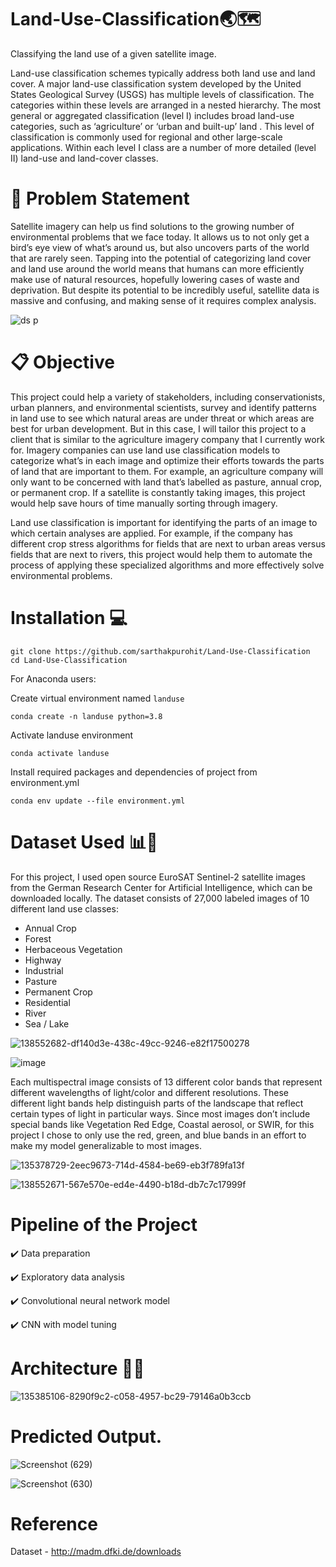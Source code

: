 # Land-Use-Classification ​🌏​🗺​

Classifying the land use of a given satellite image.

Land-use classification schemes typically address both land use and land cover. A major land-use classification system developed by the United States Geological Survey (USGS) has multiple levels of classification. The categories within these levels are arranged in a nested hierarchy. The most general or aggregated classification (level I) includes broad land-use categories, such as ‘agriculture’ or ‘urban and built-up’ land . This level of classification is commonly used for regional and other large-scale applications. Within each level I class are a number of more detailed (level II) land-use and land-cover classes.


# 📍 Problem Statement
   Satellite imagery can help us find solutions to the growing number of environmental problems that we face today. It allows us to not only get a bird’s eye view of what’s around us, but also uncovers parts of the world that are rarely seen. Tapping into the potential of categorizing land cover and land use around the world means that humans can more efficiently make use of natural resources, hopefully lowering cases of waste and deprivation. But despite its potential to be incredibly useful, satellite data is massive and confusing, and making sense of it requires complex analysis.
  
  ![ds p](https://user-images.githubusercontent.com/78519911/135376980-b77d540c-1f63-40ac-b746-13ff91d02b2c.gif)

   
# 📋 Objective 
  This project could help a variety of stakeholders, including conservationists, urban planners, and environmental scientists, survey and identify patterns in land use to see which natural areas are under threat or which areas are best for urban development. But in this case, I will tailor this project to a client that is similar to the agriculture imagery company that I currently work for. Imagery companies can use land use classification models to categorize what’s in each image and optimize their efforts towards the parts of land that are important to them. For example, an agriculture company will only want to be concerned with land that’s labelled as pasture, annual crop, or permanent crop. If a satellite is constantly taking images, this project would help save hours of time manually sorting through imagery.
  
  Land use classification is important for identifying the parts of an image to which certain analyses are applied. For example, if the company has different crop stress algorithms for fields that are next to urban areas versus fields that are next to rivers, this project would help them to automate the process of applying these specialized algorithms and more effectively solve environmental problems.
  
  # Installation 💻
   
   ```
   git clone https://github.com/sarthakpurohit/Land-Use-Classification
   cd Land-Use-Classification
   ```
   
   For Anaconda users:
   
   Create virtual environment named `landuse`
   ```
   conda create -n landuse python=3.8 
   ```
   
   Activate landuse environment
   ```
   conda activate landuse
   ```
   
   Install required packages and dependencies of project from environment.yml
   ```
   conda env update --file environment.yml 
   ```
  
  # Dataset Used 📊📁
 For this project, I used open source EuroSAT Sentinel-2 satellite images from the German Research Center for Artificial Intelligence, which can be downloaded locally. The dataset consists of 27,000 labeled images of 10 different land use classes:

- Annual Crop
- Forest
- Herbaceous Vegetation
- Highway
- Industrial
- Pasture
- Permanent Crop
- Residential
- River
- Sea / Lake


![138552682-df140d3e-438c-49cc-9246-e82f17500278](https://user-images.githubusercontent.com/78519911/142713488-21415f50-5d03-4dea-a1fd-d467bd8b5b64.png)






![image](https://user-images.githubusercontent.com/78519911/138552697-c15b4548-806d-44fa-9e75-8a00a3ad0b5a.png)


Each multispectral image consists of 13 different color bands that represent different wavelengths of light/color and different resolutions. These different light bands help distinguish parts of the landscape that reflect certain types of light in particular ways. Since most images don’t include special bands like Vegetation Red Edge, Coastal aerosol, or SWIR, for this project I chose to only use the red, green, and blue bands in an effort to make my model generalizable to most images.

![135378729-2eec9673-714d-4584-be69-eb3f789fa13f](https://user-images.githubusercontent.com/78519911/142713550-40b15165-7f31-4842-b1bf-36d0486ecd97.jpg)






![138552671-567e570e-ed4e-4490-b18d-db7c7c17999f](https://user-images.githubusercontent.com/78519911/142713586-abec605c-ddb6-4b80-8210-17843ffe3b6d.png)






# Pipeline of the Project 

 ✔️ Data preparation
 
 ✔️ Exploratory data analysis
 
 ✔️ Convolutional neural network model
 
 ✔️ CNN with model tuning

# Architecture 👨‍💻

![135385106-8290f9c2-c058-4957-bc29-79146a0b3ccb](https://user-images.githubusercontent.com/78519911/142713622-a8774bb7-68f4-4ae0-9d4a-461de0710091.jpg)


# Predicted Output.
![Screenshot (629)](https://user-images.githubusercontent.com/78519911/142713441-63b815d3-fb7e-4d98-8c7d-d8f086765fd7.png)

![Screenshot (630)](https://user-images.githubusercontent.com/78519911/142713443-14fd4949-a6a7-4b93-bb82-dfbaf26d2f69.png)



# Reference 
Dataset - http://madm.dfki.de/downloads



